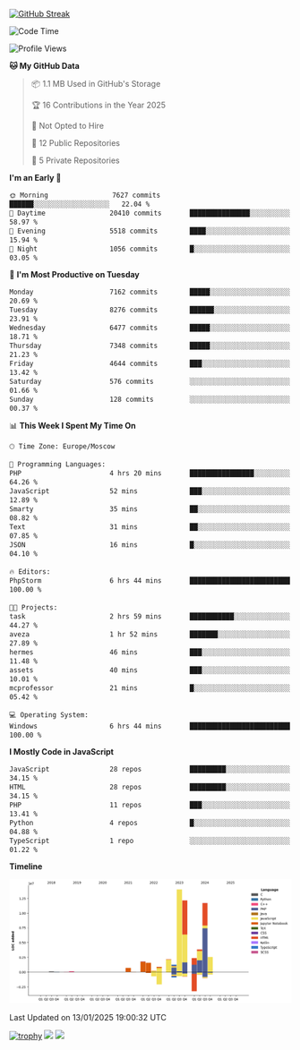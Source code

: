 [![GitHub Streak](https://github-readme-streak-stats.herokuapp.com/?user=yogik10)](https://git.io/streak-stats)
<!--START_SECTION:waka-->
![Code Time](http://img.shields.io/badge/Code%20Time-1%2C055%20hrs%205%20mins-blue)

![Profile Views](http://img.shields.io/badge/Profile%20Views-0-blue)

**🐱 My GitHub Data** 

> 📦 1.1 MB Used in GitHub's Storage 
 > 
> 🏆 16 Contributions in the Year 2025
 > 
> 🚫 Not Opted to Hire
 > 
> 📜 12 Public Repositories 
 > 
> 🔑 5 Private Repositories 
 > 
**I'm an Early 🐤** 

```text
🌞 Morning                7627 commits        ██████░░░░░░░░░░░░░░░░░░░   22.04 % 
🌆 Daytime                20410 commits       ███████████████░░░░░░░░░░   58.97 % 
🌃 Evening                5518 commits        ████░░░░░░░░░░░░░░░░░░░░░   15.94 % 
🌙 Night                  1056 commits        █░░░░░░░░░░░░░░░░░░░░░░░░   03.05 % 
```
📅 **I'm Most Productive on Tuesday** 

```text
Monday                   7162 commits        █████░░░░░░░░░░░░░░░░░░░░   20.69 % 
Tuesday                  8276 commits        ██████░░░░░░░░░░░░░░░░░░░   23.91 % 
Wednesday                6477 commits        █████░░░░░░░░░░░░░░░░░░░░   18.71 % 
Thursday                 7348 commits        █████░░░░░░░░░░░░░░░░░░░░   21.23 % 
Friday                   4644 commits        ███░░░░░░░░░░░░░░░░░░░░░░   13.42 % 
Saturday                 576 commits         ░░░░░░░░░░░░░░░░░░░░░░░░░   01.66 % 
Sunday                   128 commits         ░░░░░░░░░░░░░░░░░░░░░░░░░   00.37 % 
```


📊 **This Week I Spent My Time On** 

```text
🕑︎ Time Zone: Europe/Moscow

💬 Programming Languages: 
PHP                      4 hrs 20 mins       ████████████████░░░░░░░░░   64.26 % 
JavaScript               52 mins             ███░░░░░░░░░░░░░░░░░░░░░░   12.89 % 
Smarty                   35 mins             ██░░░░░░░░░░░░░░░░░░░░░░░   08.82 % 
Text                     31 mins             ██░░░░░░░░░░░░░░░░░░░░░░░   07.85 % 
JSON                     16 mins             █░░░░░░░░░░░░░░░░░░░░░░░░   04.10 % 

🔥 Editors: 
PhpStorm                 6 hrs 44 mins       █████████████████████████   100.00 % 

🐱‍💻 Projects: 
task                     2 hrs 59 mins       ███████████░░░░░░░░░░░░░░   44.27 % 
aveza                    1 hr 52 mins        ███████░░░░░░░░░░░░░░░░░░   27.89 % 
hermes                   46 mins             ███░░░░░░░░░░░░░░░░░░░░░░   11.48 % 
assets                   40 mins             ███░░░░░░░░░░░░░░░░░░░░░░   10.01 % 
mcprofessor              21 mins             █░░░░░░░░░░░░░░░░░░░░░░░░   05.42 % 

💻 Operating System: 
Windows                  6 hrs 44 mins       █████████████████████████   100.00 % 
```

**I Mostly Code in JavaScript** 

```text
JavaScript               28 repos            █████████░░░░░░░░░░░░░░░░   34.15 % 
HTML                     28 repos            █████████░░░░░░░░░░░░░░░░   34.15 % 
PHP                      11 repos            ███░░░░░░░░░░░░░░░░░░░░░░   13.41 % 
Python                   4 repos             █░░░░░░░░░░░░░░░░░░░░░░░░   04.88 % 
TypeScript               1 repo              ░░░░░░░░░░░░░░░░░░░░░░░░░   01.22 % 
```



**Timeline**

![Lines of Code chart](https://raw.githubusercontent.com/Yogik10/Yogik10/main/assets/bar_graph.png)


 Last Updated on 13/01/2025 19:00:32 UTC
<!--END_SECTION:waka-->
[![trophy](https://github-profile-trophy.vercel.app/?username=yogik10)](https://github.com/ryo-ma/github-profile-trophy)
![](https://github-profile-summary-cards.vercel.app/api/cards/profile-details?username=yogik10&theme=solarized_dark)
![](https://github-profile-summary-cards.vercel.app/api/cards/most-commit-language?username=yogik10&theme=solarized_dark)


